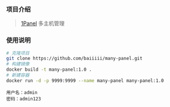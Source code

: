 ### 项目介绍

>  [1Panel](https://1panel.cn) 多主机管理


### 使用说明

```bash
# 克隆项目
git clone https://github.com/baiiiii/many-panel.git
# 构建镜像
docker build -t many-panel:1.0 .
# 新建容器
docker run -d -p 9999:9999 --name many-panel many-panel:1.0
```
```
用户名：admin
密码：admin123
```